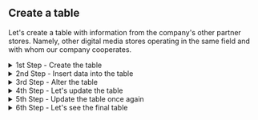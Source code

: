 ## Create a table

Let's create a table with information from the company's other partner stores. Namely, other digital media stores operating in the same field and with whom our company cooperates.

<details>

  <summary>1st Step - Create the table </summary>
  

```
Let's first create the table and define data types for every column. 
```
Code

```ruby

CREATE TABLE Partners_data ( --it will have 7 columns

    Partner_ID SERIAL NOT NULL, --to be populated automatically with numbers
    Name TEXT, 
    State TEXT,
    City TEXT,
    Number_Orders INTEGER,
    Start_Operations DATE, 
    PRIMARY KEY (Partner_ID));

```
</details>

<details>

  <summary>2nd Step - Insert data into the table </summary>
  

```
Let's add rows with information to the already pre-establish columns according to the data type that each can bear. 
```
Code

```ruby

INSERT INTO

 Partners_data (name, State, City, Number_Orders, Start_Operations)

  VALUES 
  ('Records_INC', 'Arizona', 'Yuma', 345, '1998-12-03'),
  ('Best Music', 'Denver', 'Colorado Springs', 567, '2002-02-23'),
  ('Tunes TX', 'Texas', 'Austin', 134, '2021-04-14'),
  ('My Music', 'Columbia', 'Charleston', 789, '1986-01-13'),
  ('Classic Songs', 'Alabama', 'Montgomery', 409, '2007-12-03'),
  ('Best Rap', 'California', 'San Diego', 203, '2022-06-07'),
  ('Rock&Roll Sego', 'Utah', 'Salt Lake City', 789, '2013-03-23');
  ```
</details>


  <details>

  <summary>3rd Step - Alter the table </summary>

```
After sending the first version of the table to the Team, they informed that it had to be changed to reflect some data that was missing. Every partner stored is specialised in a music genre, which has to be reflected in the table. It is mandatory to input this data per each partner.
```
Code

```ruby

ALTER TABLE
  Partners_data
ADD
  Genre TEXT  

```
</details>

  <details>

  <summary>4th Step - Let's update the table </summary>

```
Let's update the table by inserting the missing data for the 'Genre' Column
```
Code

```ruby

UPDATE
  Partners_data 
SET
  Genre = 'Pop'
WHERE
  partner_id = 1;

UPDATE
  Partners_data 
SET
  Genre = 'Rap'
WHERE
  partner_id = 2;

UPDATE
  Partners_data 
SET
  Genre = 'Jazz'
WHERE
  partner_id = 3;

UPDATE
  Partners_data 
SET
  Genre = 'Synth-pop'
WHERE
  partner_id = 4;

UPDATE
  Partners_data 
SET
  Genre = 'Classic'
WHERE
  partner_id = 5;

UPDATE
  Partners_data 
SET
  Genre = 'Rap'
WHERE
  partner_id = 6;

UPDATE
  Partners_data 
SET
  Genre = 'Rock&Roll'
WHERE
  partner_id = 7;

```
</details>


  <details>

  <summary>5th Step - Update the table once again </summary>

```
Apparently, there was an accounting error, and the  Number_Orders for Tunes TX is incorrect, and should be 591 instead. Let's update the table
```
Code

```ruby

UPDATE
  Partners_data
SET
  Number_Orders = 591
WHERE
  name = 'Tunes TX'

```
</details>

 <details>

  <summary>6th Step - Let's see the final table </summary>

Code

```ruby

SELECT *
FROM
  partners_data
ORDER BY
  partner_id

```
```
IMAGE Insert
```


</details>
